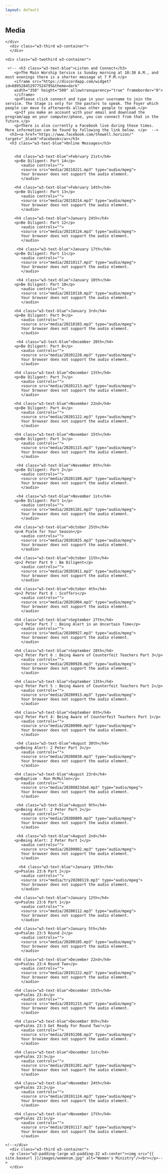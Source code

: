 ```yaml
---
layout: default
---
```




<!--MAIN BODY -->    
 
  <div class="w3-row" style="max-width:1000px; margin:0 auto;">
    <div class="w3-twothird w3-container">
      <h2 class="w3-text-blue">Media</h2>
      
    </div>
      <div class="w3-third w3-container">
      </div>
   </div>
    
<!-- Upcoming Events -->
  <div class="w3-row" style="max-width:1000px;">
      
    <div class="w3-twothird w3-container">
	  
	 <!-- <h3 class="w3-text-blue">Listen and Connect</h3>
        <p>The Main Worship Service is Sunday morning at 10:30 A.M., and most evenings there is a shorter message at 7 P.M.</p> 
	    <iframe src="https://discordapp.com/widget?id=689528452977524795&theme=dark" 
		width="350" height="500" allowtransparency="true" frameborder="0">
		</iframe>
        <p>Please click connect and type in your username to join the service. The Stage is only for the pastors to speak. The Foyer which people can move to afterwords allows other people to speak.</p> 
        <p>If you make an account with your email and download the program/app on your computer/phone, you can connect from that in the future.</p>
        <p>There is also currently a Facebook live during those times. More information can be found by following the link below. </p>  -->
      <h3><a href="https://www.facebook.com/thewell.horizon/" target="_blank">Facebook</a></h3>
      <h3 class="w3-text-blue">Online Messages</h3>
        
        
        <h4 class="w3-text-blue">February 21st</h4>
        <p>Be Diligent: Part 14</p>
           <audio controls="">
           <source src="media/20210221.mp3" type="audio/mpeg">
           Your browser does not support the audio element.
           </audio>
        
        <h4 class="w3-text-blue">February 14th</h4>
        <p>Be Diligent: Part 13</p>
           <audio controls="">
           <source src="media/20210214.mp3" type="audio/mpeg">
           Your browser does not support the audio element.
           </audio>
        
        <h4 class="w3-text-blue">January 24th</h4>
        <p>Be Diligent: Part 12</p>
           <audio controls="">
           <source src="media/20210124.mp3" type="audio/mpeg">
           Your browser does not support the audio element.
           </audio>
        
         <h4 class="w3-text-blue">January 17th</h4>
        <p>Be Diligent: Part 11</p>
           <audio controls="">
           <source src="media/20210117.mp3" type="audio/mpeg">
           Your browser does not support the audio element.
           </audio>
        
         <h4 class="w3-text-blue">January 10th</h4>
        <p>Be Diligent: Part 10</p>
           <audio controls="">
           <source src="media/20210110.mp3" type="audio/mpeg">
           Your browser does not support the audio element.
           </audio>
        
        <h4 class="w3-text-blue">January 3rd</h4>
        <p>Be Diligent: Part 9</p>
           <audio controls="">
           <source src="media/20210103.mp3" type="audio/mpeg">
           Your browser does not support the audio element.
           </audio>
        
         <h4 class="w3-text-blue">December 20th</h4>
        <p>Be Diligent: Part 8</p>
           <audio controls="">
           <source src="media/20201220.mp3" type="audio/mpeg">
           Your browser does not support the audio element.
           </audio>
        
        <h4 class="w3-text-blue">December 13th</h4>
        <p>Be Diligent: Part 7</p>
           <audio controls="">
           <source src="media/20201213.mp3" type="audio/mpeg">
           Your browser does not support the audio element.
           </audio>
        
        <h4 class="w3-text-blue">November 22nd</h4>
        <p>Be Diligent: Part 4</p>
           <audio controls="">
           <source src="media/20201122.mp3" type="audio/mpeg">
           Your browser does not support the audio element.
           </audio>
        
        <h4 class="w3-text-blue">November 15th</h4>
        <p>Be Diligent: Part 3</p>
           <audio controls="">
           <source src="media/20201115.mp3" type="audio/mpeg">
           Your browser does not support the audio element.
           </audio>
        
         <h4 class="w3-text-blue">November 8th</h4>
        <p>Be Diligent: Part 2</p>
           <audio controls="">
           <source src="media/20201108.mp3" type="audio/mpeg">
           Your browser does not support the audio element.
           </audio>
        
         <h4 class="w3-text-blue">November 1st</h4>
        <p>Be Diligent: Part 1</p>
           <audio controls="">
           <source src="media/20201101.mp3" type="audio/mpeg">
           Your browser does not support the audio element.
           </audio>
        
        <h4 class="w3-text-blue">October 25th</h4>
        <p>A Psalm for Your Season</p>
           <audio controls="">
           <source src="media/20201025.mp3" type="audio/mpeg">
           Your browser does not support the audio element.
           </audio>
        
        <h4 class="w3-text-blue">October 11th</h4>
        <p>2 Peter Part 9 : Be Diligent</p>
           <audio controls="">
           <source src="media/20201011.mp3" type="audio/mpeg">
           Your browser does not support the audio element.
           </audio>
        
        <h4 class="w3-text-blue">October 4th</h4>
        <p>2 Peter Part 8 : Scoffers</p>
           <audio controls="">
           <source src="media/20201004.mp3" type="audio/mpeg">
           Your browser does not support the audio element.
           </audio>
        
        <h4 class="w3-text-blue">September 27th</h4>
        <p>2 Peter Part 7 : Being Alert in an Uncertain Time</p>
           <audio controls="">
           <source src="media/20200927.mp3" type="audio/mpeg">
           Your browser does not support the audio element.
           </audio>
        
        <h4 class="w3-text-blue">September 20th</h4>
        <p>2 Peter Part 6 : Being Aware of Counterfeit Teachers Part 3</p>
           <audio controls="">
           <source src="media/20200920.mp3" type="audio/mpeg">
           Your browser does not support the audio element.
           </audio>
        
        <h4 class="w3-text-blue">September 13th</h4>
        <p>2 Peter Part 5 : Being Aware of Counterfeit Teachers Part 2</p>
           <audio controls="">
           <source src="media/20200913.mp3" type="audio/mpeg">
           Your browser does not support the audio element.
           </audio>
        
        <h4 class="w3-text-blue">September 6th</h4>
        <p>2 Peter Part 4: Being Aware of Counterfeit Teachers Part 1</p>
           <audio controls="">
           <source src="media/20200906.mp3" type="audio/mpeg">
           Your browser does not support the audio element.
           </audio>
        
         <h4 class="w3-text-blue">August 30th</h4>
        <p>Being Alert: 2 Peter Part 3</p>
           <audio controls="">
           <source src="media/20200830.mp3" type="audio/mpeg">
           Your browser does not support the audio element.
           </audio>
        
        <h4 class="w3-text-blue">August 23rd</h4>
        <p>Baptism - Ron McMullen</p>
           <audio controls="">
           <source src="media/20200823dad.mp3" type="audio/mpeg">
           Your browser does not support the audio element.
           </audio>
        
         <h4 class="w3-text-blue">August 9th</h4>
        <p>Being Alert: 2 Peter Part 2</p>
           <audio controls="">
           <source src="media/20200809.mp3" type="audio/mpeg">
           Your browser does not support the audio element.
           </audio>
        
         <h4 class="w3-text-blue">August 2nd</h4>
        <p>Being Alert: 2 Peter Part 1</p>
           <audio controls="">
           <source src="media/20200802.mp3" type="audio/mpeg">
           Your browser does not support the audio element.
           </audio>
 
          <h4 class="w3-text-blue">January 19th</h4>
        <p>Psalms 23:6 Part 2</p>
           <audio controls="">
           <source src="media/try20200119.mp3" type="audio/mpeg">
           Your browser does not support the audio element.
           </audio>
        
        <h4 class="w3-text-blue">January 12th</h4>
        <p>Psalms 23:6 Part 1</p>
           <audio controls="">
           <source src="media/20200112.mp3" type="audio/mpeg">
           Your browser does not support the audio element.
           </audio>
        
        <h4 class="w3-text-blue">January 5th</h4>
        <p>Psalms 23:5 Round 2</p>
           <audio controls="">
           <source src="media/20200105.mp3" type="audio/mpeg">
           Your browser does not support the audio element.
           </audio>
        
        <h4 class="w3-text-blue">December 22nd</h4>
        <p>Psalms 23:4 Round Two</p>
           <audio controls="">
           <source src="media/20191222.mp3" type="audio/mpeg">
           Your browser does not support the audio element.
           </audio>
        
        <h4 class="w3-text-blue">December 15th</h4>
        <p>Psalms 23:4</p>
           <audio controls="">
           <source src="media/20191215.mp3" type="audio/mpeg">
           Your browser does not support the audio element.
           </audio>
        
        <h4 class="w3-text-blue">December 8th</h4>
        <p>Psalms 23:3 Get Ready For Round Two!</p>
           <audio controls="">
           <source src="media/20191208.mp3" type="audio/mpeg">
           Your browser does not support the audio element.
           </audio>
        
        <h4 class="w3-text-blue">December 1st</h4>
        <p>Psalms 23:3</p>
           <audio controls="">
           <source src="media/20191201.mp3" type="audio/mpeg">
           Your browser does not support the audio element.
           </audio>
        
        <h4 class="w3-text-blue">November 24th</h4>
        <p>Psalms 23:2</p>
           <audio controls="">
           <source src="media/20191124.mp3" type="audio/mpeg">
           Your browser does not support the audio element.
           </audio>
        
        <h4 class="w3-text-blue">November 17th</h4>
        <p>Psalms 23:1</p>
           <audio controls="">
           <source src="media/20191117.mp3" type="audio/mpeg">
           Your browser does not support the audio element.
           </audio>
        
    <!--</div>
      <div class="w3-third w3-container">
      <p class="w3-padding-large w3-padding-32 w3-center"><img src="{{ site.baseurl }}/images/womensm.jpg" alt="Women's Ministry"/><br></p>-->
      </div>
      
  </div>